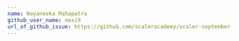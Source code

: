 ```yaml
---
name: Nayaneeka Mahapatra
github_user_name: nexi9
url_of_github_issue: https://github.com/scaleracademy/scaler-september-open-source-challenge/issues/144
---
```

